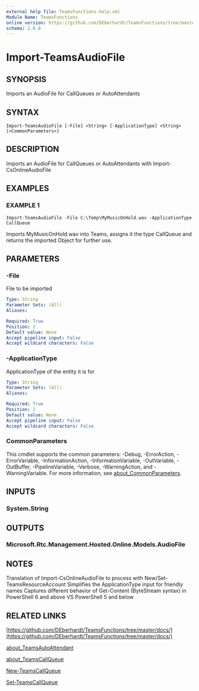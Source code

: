 ```yaml
---
external help file: TeamsFunctions-help.xml
Module Name: TeamsFunctions
online version: https://github.com/DEberhardt/TeamsFunctions/tree/master/docs/
schema: 2.0.0
---
```


# Import-TeamsAudioFile

## SYNOPSIS
Imports an AudioFile for CallQueues or AutoAttendants

## SYNTAX

```
Import-TeamsAudioFile [-File] <String> [-ApplicationType] <String> [<CommonParameters>]
```

## DESCRIPTION
Imports an AudioFile for CallQueues or AutoAttendants with Import-CsOnlineAudioFile

## EXAMPLES

### EXAMPLE 1
```
Import-TeamsAudioFile -File C:\Temp\MyMusicOnHold.wav -ApplicationType CallQueue
```

Imports MyMusicOnHold.wav into Teams, assigns it the type CallQueue and returns the imported Object for further use.

## PARAMETERS

### -File
File to be imported

```yaml
Type: String
Parameter Sets: (All)
Aliases:

Required: True
Position: 1
Default value: None
Accept pipeline input: False
Accept wildcard characters: False
```

### -ApplicationType
ApplicationType of the entity it is for

```yaml
Type: String
Parameter Sets: (All)
Aliases:

Required: True
Position: 2
Default value: None
Accept pipeline input: False
Accept wildcard characters: False
```

### CommonParameters
This cmdlet supports the common parameters: -Debug, -ErrorAction, -ErrorVariable, -InformationAction, -InformationVariable, -OutVariable, -OutBuffer, -PipelineVariable, -Verbose, -WarningAction, and -WarningVariable. For more information, see [about_CommonParameters](http://go.microsoft.com/fwlink/?LinkID=113216).

## INPUTS

### System.String
## OUTPUTS

### Microsoft.Rtc.Management.Hosted.Online.Models.AudioFile
## NOTES
Translation of Import-CsOnlineAudioFile to process with New/Set-TeamsResourceAccount
Simplifies the ApplicationType input for friendly names
Captures different behavior of Get-Content (ByteStream syntax) in PowerShell 6 and above VS PowerShell 5 and below

## RELATED LINKS

[https://github.com/DEberhardt/TeamsFunctions/tree/master/docs/](https://github.com/DEberhardt/TeamsFunctions/tree/master/docs/)

[about_TeamsAutoAttendant]()

[about_TeamsCallQueue]()

[New-TeamsCallQueue]()

[Set-TeamsCallQueue]()

